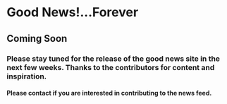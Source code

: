 <!-- ---
title: GoodNews
date: 2023-08-04 12:18:00 +/-0800
categories: [Github, News]
tags: [updates]
--- -->

# Good News!...Forever 

## Coming Soon


### Please stay tuned for the release of the good news site in the next few weeks. Thanks to the contributors for content and inspiration.

#### Please contact if you are interested in contributing to the news feed.
